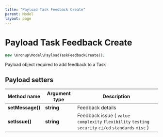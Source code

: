 ```yaml
---
title: "Payload Task Feedback Create"
parent: Model
layout: page
---
```


# Payload Task Feedback Create

```php
new \Kronup\Model\PayloadTaskFeedbackCreate();
```

Payload object required to add feedback to a Task

## Payload setters

Method name | Argument type | Description
------------ | ------------- | -------------
**setMessage()** | **string** | Feedback details
**setIssue()** | **string** | Feedback issue ( `value` `complexity` `flexibility` `testing` `security` `ci/cd` `standards` `misc` )

